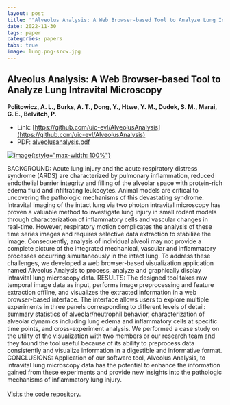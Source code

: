 ```yaml
---
layout: post
title: '"Alveolus Analysis: A Web Browser-based Tool to Analyze Lung Intravital Microscopy"'
date: 2022-11-30
tags: paper
categories: papers
tabs: true
image: lung.png-srcw.jpg
---
```


## Alveolus Analysis: A Web Browser-based Tool to Analyze Lung Intravital Microscopy
**Politowicz, A. L., Burks, A. T., Dong, Y., Htwe, Y. M., Dudek, S. M., Marai, G. E., Belvitch, P.**
- Link: [https://github.com/uic-evl/AlveolusAnalysis](https://github.com/uic-evl/AlveolusAnalysis)
- PDF: [alveolusanalysis.pdf](/documents/alveolusanalysis.pdf)


[![image](https://www.evl.uic.edu/output/originals/lung.png-srcw.jpg){:style="max-width: 100%"}](https://www.evl.uic.edu/output/originals/lung.png-srcw.jpg)

BACKGROUND: Acute lung injury and the acute respiratory distress syndrome (ARDS) are characterized by pulmonary inflammation, reduced endothelial barrier integrity and filling of the alveolar space with protein-rich edema fluid and infiltrating leukocytes. Animal models are critical to uncovering the pathologic mechanisms of this devastating syndrome. Intravital imaging of the intact lung via two photon intravital microscopy has proven a valuable method to investigate lung injury in small rodent models through characterization of inflammatory cells and vascular changes in real-time. However, respiratory motion complicates the analysis of these time series images and requires selective data extraction to stabilize the image. Consequently, analysis of individual alveoli may not provide a complete picture of the integrated mechanical, vascular and inflammatory processes occurring simultaneously in the intact lung. To address these challenges, we developed a web browser-based visualization application named Alveolus Analysis to process, analyze and graphically display intravital lung microscopy data. RESULTS: The designed tool takes raw temporal image data as input, performs image preprocessing and feature extraction offline, and visualizes the extracted information in a web browser-based interface. The interface allows users to explore multiple experiments in three panels corresponding to different levels of detail: summary statistics of alveolar/neutrophil behavior, characterization of alveolar dynamics including lung edema and inflammatory cells at specific time points, and cross-experiment analysis. We performed a case study on the utility of the visualization with two members or our research team and they found the tool useful because of its ability to preprocess data consistently and visualize information in a digestible and informative format. CONCLUSIONS: Application of our software tool, Alveolus Analysis, to intravital lung microscopy data has the potential to enhance the information gained from these experiments and provide new insights into the pathologic mechanisms of inflammatory lung injury.<br><br>
<a href="https://github.com/uic-evl/AlveolusAnalysis">Visits the code repository.</a>